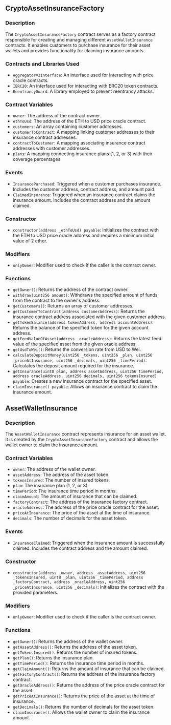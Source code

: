 ## CryptoAssetInsuranceFactory

### Description
The `CryptoAssetInsuranceFactory` contract serves as a factory contract responsible for creating and managing different `AssetWalletInsurance` contracts. It enables customers to purchase insurance for their asset wallets and provides functionality for claiming insurance amounts.

### Contracts and Libraries Used
- `AggregatorV3Interface`: An interface used for interacting with price oracle contracts.
- `IERC20`: An interface used for interacting with ERC20 token contracts.
- `ReentrancyGuard`: A library employed to prevent reentrancy attacks.

### Contract Variables
- `owner`: The address of the contract owner.
- `ethToUsd`: The address of the ETH to USD price oracle contract.
- `customers`: An array containing customer addresses.
- `customerToContract`: A mapping linking customer addresses to their insurance contract addresses.
- `contractToCustomer`: A mapping associating insurance contract addresses with customer addresses.
- `plans`: A mapping connecting insurance plans (1, 2, or 3) with their coverage percentages.

### Events
- `InsurancePurchased`: Triggered when a customer purchases insurance. Includes the customer address, contract address, and amount paid.
- `ClaimedInsurance`: Triggered when an insurance contract claims the insurance amount. Includes the contract address and the amount claimed.

### Constructor
- `constructor(address _ethToUsd) payable`: Initializes the contract with the ETH to USD price oracle address and requires a minimum initial value of 2 ether.

### Modifiers
- `onlyOwner`: Modifier used to check if the caller is the contract owner.

### Functions
- `getOwner()`: Returns the address of the contract owner.
- `withdraw(uint256 amount)`: Withdraws the specified amount of funds from the contract to the owner's address.
- `getCustomers()`: Returns an array of customer addresses.
- `getCustomerToContract(address customerAddress)`: Returns the insurance contract address associated with the given customer address.
- `getTokenBalance(address tokenAddress, address accountAddress)`: Returns the balance of the specified token for the given account address.
- `getFeedValueOfAsset(address _oracleAddress)`: Returns the latest feed value of the specified asset from the given oracle address.
- `getUsdToWei()`: Returns the conversion rate from USD to Wei.
- `calculateDepositMoney(uint256 _tokens, uint256 _plan, uint256 _priceAtInsurance, uint256 _decimals, uint256 _timePeriod)`: Calculates the deposit amount required for the insurance.
- `getInsurance(uint8 plan, address assetAddress, uint256 timePeriod, address oracleAddress, uint256 decimals, uint256 tokensInsured) payable`: Creates a new insurance contract for the specified asset.
- `claimInsurance() payable`: Allows an insurance contract to claim the insurance amount.

## AssetWalletInsurance

### Description
The `AssetWalletInsurance` contract represents insurance for an asset wallet. It is created by the `CryptoAssetInsuranceFactory` contract and allows the wallet owner to claim the insurance amount.

### Contract Variables
- `owner`: The address of the wallet owner.
- `assetAddress`: The address of the asset token.
- `tokensInsured`: The number of insured tokens.
- `plan`: The insurance plan (1, 2, or 3).
- `timePeriod`: The insurance time period in months.
- `claimAmount`: The amount of insurance that can be claimed.
- `factoryContract`: The address of the insurance factory contract.
- `oracleAddress`: The address of the price oracle contract for the asset.
- `priceAtInsurance`: The price of the asset at the time of insurance.
- `decimals`: The number of decimals for the asset token.

### Events
- `InsuranceClaimed`: Triggered when the insurance amount is successfully claimed. Includes the contract address and the amount claimed.

### Constructor
- `constructor(address _owner, address _assetAddress, uint256 _tokensInsured, uint8 _plan, uint256 _timePeriod, address _factoryContract, address _oracleAddress, uint256 _priceAtInsurance, uint256 _decimals)`: Initializes the contract with the provided parameters.

### Modifiers
- `onlyOwner`: Modifier used to check if the caller is the contract owner.

### Functions
- `getOwner()`: Returns the address of the wallet owner.
- `getAssetAddress()`: Returns the address of the asset token.
- `getTokensInsured()`: Returns the number of insured tokens.
- `getPlan()`: Returns the insurance plan.
- `getTimePeriod()`: Returns the insurance time period in months.
- `getClaimAmount()`: Returns the amount of insurance that can be claimed.
- `getFactoryContract()`: Returns the address of the insurance factory contract.
- `getOracleAddress()`: Returns the address of the price oracle contract for the asset.
- `getPriceAtInsurance()`: Returns the price of the asset at the time of insurance.
- `getDecimals()`: Returns the number of decimals for the asset token.
- `claimInsurance()`: Allows the wallet owner to claim the insurance amount.
